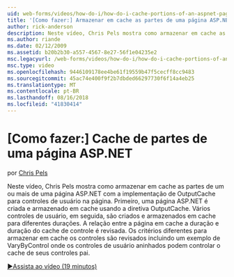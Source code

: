 ```yaml
---
uid: web-forms/videos/how-do-i/how-do-i-cache-portions-of-an-aspnet-page
title: '[Como fazer:] Armazenar em cache as partes de uma página ASP.NET | Microsoft Docs'
author: rick-anderson
description: Neste vídeo, Chris Pels mostra como armazenar em cache as partes de um ou mais de uma página ASP.NET com a implementação de OutputCache para controles de usuário na página. Primeiro, um...
ms.author: riande
ms.date: 02/12/2009
ms.assetid: b20b2b30-a557-4567-8e27-56f1e04235e2
msc.legacyurl: /web-forms/videos/how-do-i/how-do-i-cache-portions-of-an-aspnet-page
msc.type: video
ms.openlocfilehash: 9446109178ee4be61f19559b47f5cecff8cc9483
ms.sourcegitcommit: 45ac74e400f9f2b7dbded66297730f6f14a4eb25
ms.translationtype: MT
ms.contentlocale: pt-BR
ms.lasthandoff: 08/16/2018
ms.locfileid: "41830414"
---
```

<a name="how-do-i-cache-portions-of-an-aspnet-page"></a>[Como fazer:] Cache de partes de uma página ASP.NET
====================
por [Chris Pels](https://twitter.com/chrispels)

Neste vídeo, Chris Pels mostra como armazenar em cache as partes de um ou mais de uma página ASP.NET com a implementação de OutputCache para controles de usuário na página. Primeiro, uma página ASP.NET é criada e armazenado em cache usando a diretiva OutputCache. Vários controles de usuário, em seguida, são criados e armazenados em cache para diferentes durações. A relação entre a página em cache a duração e duração do cache de controle é revisada. Os critérios diferentes para armazenar em cache os controles são revisados incluindo um exemplo de VaryByControl onde os controles de usuário aninhados podem controlar o cache de seus controles pai.

[&#9654;Assista ao vídeo (19 minutos)](https://channel9.msdn.com/Blogs/ASP-NET-Site-Videos/how-do-i-cache-portions-of-an-aspnet-page)
